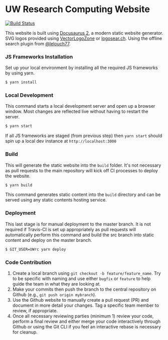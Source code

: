# UW Research Computing Website

[![Build Status](https://travis-ci.com/UWrc/UWrc.github.io.svg?branch=src)](https://travis-ci.com/UWrc/UWrc.github.io)

This website is built using [Docusaurus 2](https://v2.docusaurus.io/), a modern static website generator. SVG logos provided using [VectorLogoZone](https://www.vectorlogo.zone) or [logosear.ch](https://logosear.ch). Using the offline search plugin from [@lelouch77](https://github.com/lelouch77/docusaurus-lunr-search).

### JS Frameworks Installation

Set up your local environment by installing all the required JS frameworks by using yarn.

```bash
$ yarn install
```

### Local Development

This command starts a local development server and open up a browser window. Most changes are reflected live without having to restart the server.

```bash
$ yarn start
```

If all JS frameworks are staged (from previous step) then `yarn start` should spin up a local dev instance at `http://localhost:3000`

### Build

This will generate the static website into the `build` folder. It's not necessary as pull requests to the main repository will kick off CI processes to deploy the website.

```bash
$ yarn build
```

This command generates static content into the `build` directory and can be served using any static contents hosting service.

### Deployment

This last stage is for manual deployment to the master branch. It is not required if Travis-CI is set up appropriately as pull requests will automatically perform this command and build the src branch into static content and deploy on the master branch.

```bash
$ GIT_USER=UWrc yarn deploy
```

### Code Contribution

1. Create a local branch using `git checkout -b feature/feature_name`. Try to be specific with naming and use either `bugfix` or `feature` to help guide the team in what they are looking at. 
2. Make your commits then push the branch to the central repository on Github (e.g., `git push origin mybranch`).
3. Use the Github website to manually create a pull request (PR) and document in more detail your changes. Tag a specific team member to review, if appropriate.
4. Once all necessary reviewing parties (minimum 1) review your code, perform a final review and either merge your code interactively through Github or using the Git CLI if you feel an interactive rebase is necessary for cleanup.
